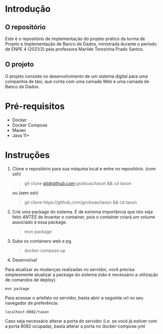 # Introdução
## O repositório
Este é o repositório de implementação do projeto prático da turma de Projeto e Implementação de Banco de Dados, ministrada durante o período de ENPE 4 (2021/2) pela professora Marilde Terezinha Prado Santos. 

## O projeto
O projeto consiste no desenvolvimento de um sistema digital para uma companhia de táxi, que conta com uma camada Web e uma camada de Banco de Dados.

# Pré-requisitos
- Docker
- Docker Compose
- Maven
- Java 11+

# Instruções
1. Clone o repositório para sua máquina local e entre no repositório.
    (com ssh)
    
    > git clone git@github.com:gsvboas/taxon && cd taxon
    
    ou (sem ssh)
    
    > git clone https://github,com/gsvboas/taxon && cd taxon

2. Crie uma package do sistema. É de extrema importância que isto seja feito *ANTES* de levantar o container, pois o container criará um volume associado à essa package.
    > mvn package
3. Suba os containers web e pg.
    > docker-compose up
4. Desenvolva! 

Para atualizar as mudanças realizadas no servidor, você precisa simplesmente atualizar a package do sistema (não é necessário a utilização de comandos de deploy).

    mvn package

Para acessar o artefato no servidor, basta abrir a seguinte url no seu navegador de preferência:

    localhost:8082/taxon

Caso seja necessário alterar a porta do servidor (i.e. se você já estiver com a porta 8082 ocupada), basta alterar a porta no docker-compose.yml
